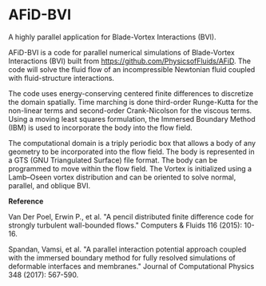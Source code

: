# AFiD-BVI
A highly parallel application for Blade-Vortex Interactions (BVI). 

AFiD-BVI is a code for parallel numerical simulations of Blade-Vortex Interactions (BVI) built from https://github.com/PhysicsofFluids/AFiD. The code will solve the fluid flow of an incompressible Newtonian fluid coupled with fluid-structure interactions.

The code uses energy-conserving centered finite differences to discretize the domain spatially. Time marching is done third-order Runge-Kutta for the non-linear terms and second-order Crank-Nicolson for the viscous terms. Using a moving least squares formulation, the Immersed Boundary Method (IBM) is used to incorporate the body into the flow field.

The computational domain is a triply periodic box that allows a body of any geometry to be incorporated into the flow field. The body is represented in a GTS (GNU Triangulated Surface) file format. The body can be programmed to move within the flow field. The Vortex is initialized using a Lamb–Oseen vortex distribution and can be oriented to solve normal, parallel, and oblique BVI. 

**Reference**

Van Der Poel, Erwin P., et al. "A pencil distributed finite difference code for strongly turbulent wall-bounded flows." Computers & Fluids 116 (2015): 10-16.

Spandan, Vamsi, et al. "A parallel interaction potential approach coupled with the immersed boundary method for fully resolved simulations of deformable interfaces and membranes." Journal of Computational Physics 348 (2017): 567-590.

 



